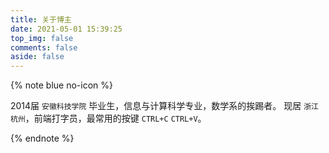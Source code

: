 ```yaml
---
title: 关于博主
date: 2021-05-01 15:39:25
top_img: false
comments: false
aside: false
---
```


{% note blue no-icon %}

2014届 ```安徽科技学院``` 毕业生，信息与计算科学专业，数学系的挨踢者。
现居 ```浙江杭州```，前端打字员，最常用的按键 ```CTRL+C``` ```CTRL+V```。

{% endnote %}

<!-- ![](https://cdn.jsdelivr.net/gh/realwds/cdn@master/img/20201216165804.jpg) -->

<!-- ## 上菜
{% note blue no-icon %}
我是一条酸菜鱼，又酸又菜又多余。
我是一只黄焖鸡，又黄又闷又垃圾。
我是一条土豆丝，又土又逗有屌丝。
我是一个剑齿鲨，又贱又痴又很傻。
我是一份小炒肉，又小又吵又有肉。
我是一碗回锅肉，又灰又裹又多肉。
我是一瓶二锅头，又二又乖又上头。
我是一份香辣鱼，再香再辣也多余。
{% endnote %} -->

<div id="mse-video" style="z-index:1"></div>
<script data-pjax src="//sf1-ttcdn-tos.pstatp.com/obj/unpkg/xgplayer/2.9.6/browser/index.js" charset="utf-8"></script>
<script data-pjax src="//sf1-ttcdn-tos.pstatp.com/obj/unpkg/xgplayer-mp4/1.1.8/browser/index.js" charset="utf-8"></script>
<script data-pjax>
  new Player({
    id: 'mse-video',
    autoplay: false,
    volume: 0.3, //初始音量
    url:'https://cdn.jsdelivr.net/gh/realwds/cdn@master/video/geu.mp4',
    poster: "https://cdn.jsdelivr.net/gh/realwds/cdn@master/img/20201216165804.jpg",
    playsinline: true,
    fluid: true, //流式布局
    danmu: {
      comments: [
        {
          duration: 12000,
          id: '1',
          start: 200,
          txt: '勇敢去做你认为正确的事',
          style: {  //弹幕自定义样式
            color: '#fff',
            fontSize: '20px',
          }
        },
        {
          duration: 12000,
          id: '2',
          start: 300,
          txt: '不要被世俗的流言蜚语所困扰',
          style: {  //弹幕自定义样式
            color: '#fff',
            fontSize: '20px',
          }
        },
        {
          duration: 15000,
          id: '3',
          start: 1500,
          txt: 'realwds’s blog',
          style: {  //弹幕自定义样式
            color: '#fff',
            fontSize: '20px',
          }
        },
        {
          duration: 15000,
          id: '4',
          start: 2000,
          txt: '出淤泥而不染',
          style: {  //弹幕自定义样式
            color: '#fff',
            fontSize: '20px',
          }
        },
        {
          duration: 12000,
          id: '5',
          start: 2800,
          txt: '前面的大佬等等我',
          style: {  //弹幕自定义样式
            color: '#fff',
            fontSize: '20px',
          }
        }
      ],
      area: {
        start: 0,
        end: 1
      }
    }
  })
</script>
